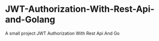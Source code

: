 # JWT-Authorization-With-Rest-Api-and-Golang

A small project JWT Authorization With Rest Api And Go
